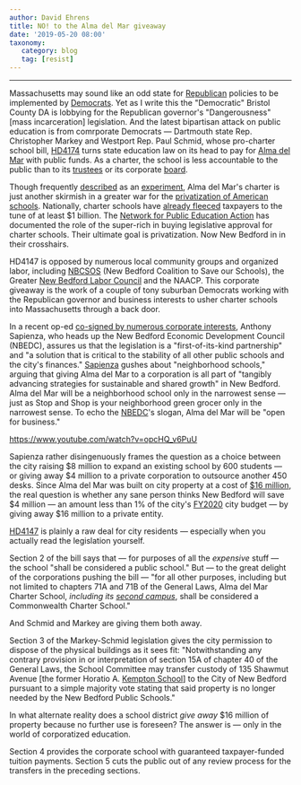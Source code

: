 ```yaml
---
author: David Ehrens
title: NO! to the Alma del Mar giveaway
date: '2019-05-20 08:00'
taxonomy:
   category: blog
   tag: [resist]
---
```

---
Massachusetts may sound like an odd state for [Republican](https://www.masslive.com/news/2019/01/massachusetts-board-of-education-approves-alma-del-mar-charter-school-expansion-plan-in-new-bedford.html%0A) policies to be implemented by [Democrats](https://www.masslive.com/news/2019/01/massachusetts-board-of-education-approves-alma-del-mar-charter-school-expansion-plan-in-new-bedford.html). Yet as I write this the "Democratic" Bristol County DA is lobbying for the Republican governor's "Dangerousness" \[mass incarceration\] legislation. And the latest bipartisan attack on public education is from comrporate Democrats — Dartmouth state Rep. Christopher Markey and Westport Rep. Paul Schmid, whose pro-charter school bill, [HD4174](https://malegislature.gov/Bills/191/HD4174) turns state education law on its head to pay for [Alma del Mar](http://profiles.doe.mass.edu/accountability/report/school.aspx?fycode=2018&orgcode=04090205) with public funds. As a charter, the school is less accountable to the public than to its [trustees](https://web.archive.org/web/20190826130225/http://almadelmar.org:80/about-us/meet-our-team/board-of-trustees/) or its corporate [board](https://www.bizapedia.com/ma/alma-del-mar-foundation-inc.html).

Though frequently [described](https://www.southcoasttoday.com/news/20190223/jack-spillane-could-first-alma-del-mar-also-become-neighborhood-school) as an [experiment](https://web.archive.org/web/20191202083718/https://www.usnews.com/news/education-news/articles/2019-01-22/charting-a-new-course-a-charter-school-experiment-in-massachusetts), Alma del Mar's charter is just another skirmish in a greater war for the [privatization of American schools](https://www.youtube.com/watch?v=opcHQ_v6PuU). Nationally, charter schools have [already fleeced](https://networkforpubliceducation.org/asleepatthewheel/) taxpayers to the tune of at least \$1 billion. The [Network for Public Education Action](https://npeaction.org/hijacked-by-billionaires-how-the-super-rich-buy-elections-to-undermine-public-schools/) has documented the role of the super-rich in buying legislative approval for charter schools. Their ultimate goal is privatization. Now New Bedford in in their crosshairs.

HD4147 is opposed by numerous local community groups and organized labor, including [NBCSOS](https://www.facebook.com/nbcsos/) (New Bedford Coalition to Save our Schools), the Greater [New Bedford Labor Council](https://gsmlaborcouncil.org/news/new-bedford-coalition-save-our-schools) and the NAACP. This corporate giveaway is the work of a couple of tony suburban Democrats working with the Republican governor and business interests to usher charter schools into Massachusetts through a back door.

In a recent op-ed [co-signed by numerous corporate interests](https://www.southcoasttoday.com/opinion/20190518/guest-view-new-bedford-delegation-please-support-neighborhood-charter-agreement), Anthony Sapienza, who heads up the New Bedford Economic Development Council (NBEDC), assures us that the legislation is a "first-of-its-kind partnership" and "a solution that is critical to the stability of all other public schools and the city's finances." [Sapienza](http://www.nbedc.org/news/opinion-your-view-excellence-in-all-schools-requires-reforms-to-funding-and-approach/) gushes about "neighborhood schools," arguing that giving Alma del Mar to a corporation is all part of "tangibly advancing strategies for sustainable and shared growth" in New Bedford. Alma del Mar will be a neighborhood school only in the narrowest sense — just as Stop and Shop is your neighborhood green grocer only in the narrowest sense. To echo the [NBEDC](http://www.nbedc.org/)'s slogan, Alma del Mar will be "open for business."

https://www.youtube.com/watch?v=opcHQ_v6PuU

Sapienza rather disingenuously frames the question as a choice between the city raising \$8 million to expand an existing school by 600 students — or giving away \$4 million to a private corporation to outsource another 450 desks. Since Alma del Mar was built on city property at a cost of [\$16 million](https://www.southcoasttoday.com/news/20160621/alma-del-mar-ready-to-go-with-new-building-and-grade-7-this-fall), the real question is whether any sane person thinks New Bedford will save \$4 million — an amount less than 1% of the city's [FY2020](https://www.southcoasttoday.com/news/20190508/mayor-jon-mitchell-unveils-401m-city-budget-for-fy2020) city budget — by giving away \$16 million to a private entity.

[HD4147](https://malegislature.gov/Bills/191/HD4174.pdf) is plainly a raw deal for city residents — especially when you actually read the legislation yourself.

Section 2 of the bill says that — for purposes of all the *expensive* stuff — the school "shall be considered a public school." But — to the great delight of the corporations pushing the bill — "for all other purposes, including but not limited to chapters 71A and 71B of the General Laws, Alma del Mar Charter School, *including its [second campus](https://www.southcoasttoday.com/news/20190319/update-new-bedford-to-vote-on-mou-and-kempton-school)*, shall be considered a Commonwealth Charter School."

And Schmid and Markey are giving them both away.

Section 3 of the Markey-Schmid legislation gives the city permission to dispose of the physical buildings as it sees fit: "Notwithstanding any contrary provision in or interpretation of section 15A of chapter 40 of the General Laws, the School Committee may transfer custody of 135 Shawmut Avenue \[the former Horatio A. [Kempton School](https://www.southcoasttoday.com/news/20190319/update-new-bedford-to-vote-on-mou-and-kempton-school)\] to the City of New Bedford pursuant to a simple majority vote stating that said property is no longer needed by the New Bedford Public Schools."

In what alternate reality does a school district *give away* \$16 million of property because no further use is foreseen? The answer is — only in the world of corporatized education.

Section 4 provides the corporate school with guaranteed taxpayer-funded tuition payments. Section 5 cuts the public out of any review process for the transfers in the preceding sections.

